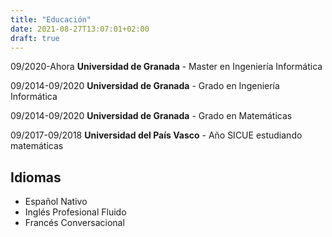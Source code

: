```yaml
---
title: "Educación"
date: 2021-08-27T13:07:01+02:00
draft: true
---
```


09/2020-Ahora
**Universidad de Granada** - Master en Ingeniería Informática

09/2014-09/2020
**Universidad de Granada** - Grado en Ingeniería Informática

09/2014-09/2020
**Universidad de Granada** - Grado en Matemáticas

09/2017-09/2018
**Universidad del País Vasco** - Año SICUE estudiando matemáticas

## Idiomas

* Español Nativo
* Inglés Profesional Fluido
* Francés Conversacional
